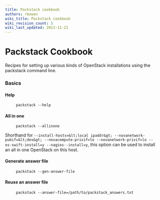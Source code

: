 ```yaml
---
title: Packstack cookbook
authors: rbowen
wiki_title: Packstack cookbook
wiki_revision_count: 5
wiki_last_updated: 2013-11-21
---
```


# Packstack Cookbook

Recipes for setting up various kinds of OpenStack installations using the packstack command line.

### Basics

#### Help

         packstack --help

#### All in one

         packstack --allinone

Shorthand for `--install-hosts=&lt;local ipaddr&gt; --novanetwork-pubif=&lt;dev&gt; --novacompute-privif=lo --novanetwork-privif=lo --os-swift-install=y --nagios--install=y`, this option can be used to install an all in one OpenStack on this host.

#### Generate answer file

         packstack --gen-answer-file

#### Reuse an answer file

         packstack --answer-file=/path/to/packstack_answers.txt

